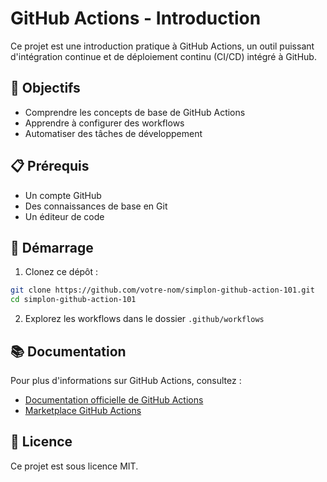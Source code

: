 # GitHub Actions - Introduction

Ce projet est une introduction pratique à GitHub Actions, un outil puissant d'intégration continue et de déploiement continu (CI/CD) intégré à GitHub.

## 🎯 Objectifs

- Comprendre les concepts de base de GitHub Actions
- Apprendre à configurer des workflows
- Automatiser des tâches de développement

## 📋 Prérequis

- Un compte GitHub
- Des connaissances de base en Git
- Un éditeur de code

## 🚀 Démarrage

1. Clonez ce dépôt :
```bash
git clone https://github.com/votre-nom/simplon-github-action-101.git
cd simplon-github-action-101
```

2. Explorez les workflows dans le dossier `.github/workflows`

## 📚 Documentation

Pour plus d'informations sur GitHub Actions, consultez :
- [Documentation officielle de GitHub Actions](https://docs.github.com/fr/actions)
- [Marketplace GitHub Actions](https://github.com/marketplace?type=actions)

## 📝 Licence

Ce projet est sous licence MIT. 